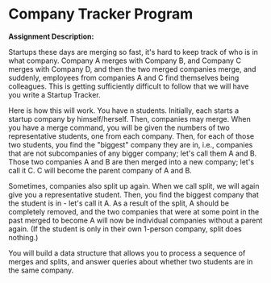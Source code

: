 # Company Tracker Program

**Assignment Description:** 

  Startups these days are merging so fast, it's hard to keep track of who is in what company. Company A merges with Company B, and Company C merges with Company D, and then the two merged companies merge, and suddenly, employees from companies A and C find themselves being colleagues. This is getting sufficiently difficult to follow that we will have you write a Startup Tracker.

  Here is how this will work. You have n students. Initially, each starts a startup company by himself/herself. Then, companies may merge. When you have a merge command, you will be given the numbers of two representative students, one from each company. Then, for each of those two students, you find the "biggest" company they are in, i.e., companies that are not subcompanies of any bigger company; let's call them A and B. Those two companies A and B are then merged into a new company; let's call it C. C will become the parent company of A and B.

  Sometimes, companies also split up again. When we call split, we will again give you a representative student. Then, you find the biggest company that the student is in - let's call it A. As a result of the split, A should be completely removed, and the two companies that were at some point in the past merged to become A will now be individual companies without a parent again. (If the student is only in their own 1-person company, split does nothing.)

  You will build a data structure that allows you to process a sequence of merges and splits, and answer queries about whether two students are in the same company.
